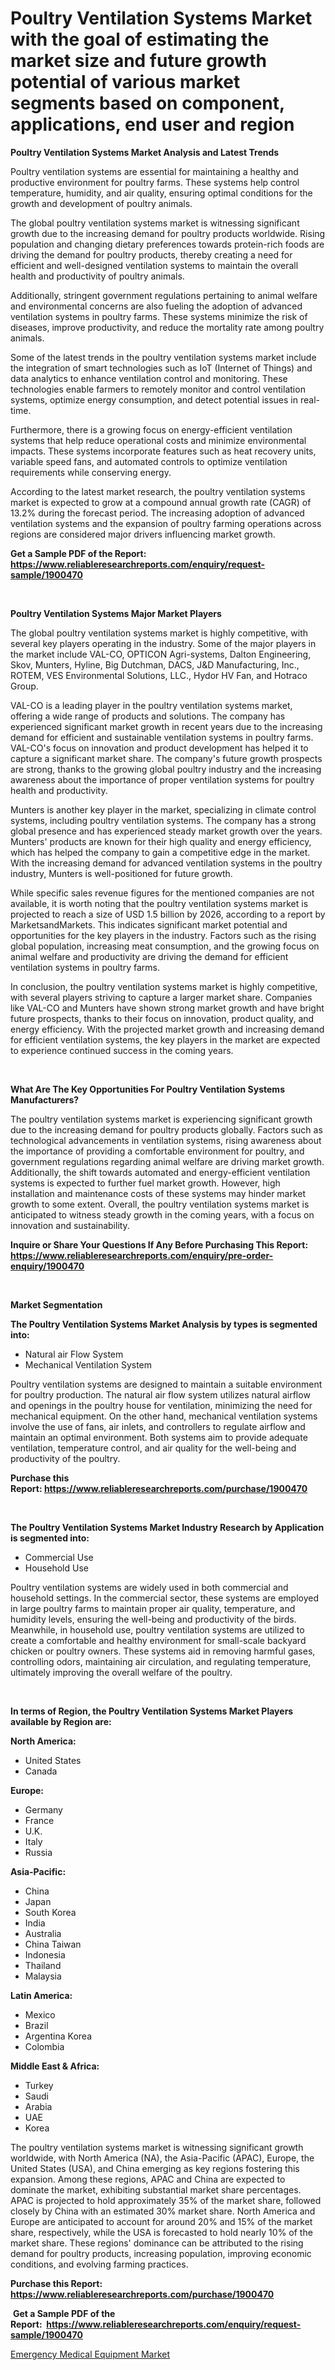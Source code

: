 <p><h1>Poultry Ventilation Systems Market with the goal of estimating the market size and future growth potential of various market segments based on component, applications, end user and region</h1></p><p><strong>Poultry Ventilation Systems Market Analysis and Latest Trends</strong></p>
<p><p>Poultry ventilation systems are essential for maintaining a healthy and productive environment for poultry farms. These systems help control temperature, humidity, and air quality, ensuring optimal conditions for the growth and development of poultry animals.</p><p>The global poultry ventilation systems market is witnessing significant growth due to the increasing demand for poultry products worldwide. Rising population and changing dietary preferences towards protein-rich foods are driving the demand for poultry products, thereby creating a need for efficient and well-designed ventilation systems to maintain the overall health and productivity of poultry animals.</p><p>Additionally, stringent government regulations pertaining to animal welfare and environmental concerns are also fueling the adoption of advanced ventilation systems in poultry farms. These systems minimize the risk of diseases, improve productivity, and reduce the mortality rate among poultry animals.</p><p>Some of the latest trends in the poultry ventilation systems market include the integration of smart technologies such as IoT (Internet of Things) and data analytics to enhance ventilation control and monitoring. These technologies enable farmers to remotely monitor and control ventilation systems, optimize energy consumption, and detect potential issues in real-time.</p><p>Furthermore, there is a growing focus on energy-efficient ventilation systems that help reduce operational costs and minimize environmental impacts. These systems incorporate features such as heat recovery units, variable speed fans, and automated controls to optimize ventilation requirements while conserving energy.</p><p>According to the latest market research, the poultry ventilation systems market is expected to grow at a compound annual growth rate (CAGR) of 13.2% during the forecast period. The increasing adoption of advanced ventilation systems and the expansion of poultry farming operations across regions are considered major drivers influencing market growth.</p></p>
<p><strong>Get a Sample PDF of the Report:&nbsp; <a href="https://www.reliableresearchreports.com/enquiry/request-sample/1900470">https://www.reliableresearchreports.com/enquiry/request-sample/1900470</a></strong></p>
<p>&nbsp;</p>
<p><strong>Poultry Ventilation Systems Major Market Players</strong></p>
<p><p>The global poultry ventilation systems market is highly competitive, with several key players operating in the industry. Some of the major players in the market include VAL-CO, OPTICON Agri-systems, Dalton Engineering, Skov, Munters, Hyline, Big Dutchman, DACS, J&D Manufacturing, Inc., ROTEM, VES Environmental Solutions, LLC., Hydor HV Fan, and Hotraco Group.</p><p>VAL-CO is a leading player in the poultry ventilation systems market, offering a wide range of products and solutions. The company has experienced significant market growth in recent years due to the increasing demand for efficient and sustainable ventilation systems in poultry farms. VAL-CO's focus on innovation and product development has helped it to capture a significant market share. The company's future growth prospects are strong, thanks to the growing global poultry industry and the increasing awareness about the importance of proper ventilation systems for poultry health and productivity.</p><p>Munters is another key player in the market, specializing in climate control systems, including poultry ventilation systems. The company has a strong global presence and has experienced steady market growth over the years. Munters' products are known for their high quality and energy efficiency, which has helped the company to gain a competitive edge in the market. With the increasing demand for advanced ventilation systems in the poultry industry, Munters is well-positioned for future growth.</p><p>While specific sales revenue figures for the mentioned companies are not available, it is worth noting that the poultry ventilation systems market is projected to reach a size of USD 1.5 billion by 2026, according to a report by MarketsandMarkets. This indicates significant market potential and opportunities for the key players in the industry. Factors such as the rising global population, increasing meat consumption, and the growing focus on animal welfare and productivity are driving the demand for efficient ventilation systems in poultry farms.</p><p>In conclusion, the poultry ventilation systems market is highly competitive, with several players striving to capture a larger market share. Companies like VAL-CO and Munters have shown strong market growth and have bright future prospects, thanks to their focus on innovation, product quality, and energy efficiency. With the projected market growth and increasing demand for efficient ventilation systems, the key players in the market are expected to experience continued success in the coming years.</p></p>
<p>&nbsp;</p>
<p><strong>What Are The Key Opportunities For Poultry Ventilation Systems Manufacturers?</strong></p>
<p><p>The poultry ventilation systems market is experiencing significant growth due to the increasing demand for poultry products globally. Factors such as technological advancements in ventilation systems, rising awareness about the importance of providing a comfortable environment for poultry, and government regulations regarding animal welfare are driving market growth. Additionally, the shift towards automated and energy-efficient ventilation systems is expected to further fuel market growth. However, high installation and maintenance costs of these systems may hinder market growth to some extent. Overall, the poultry ventilation systems market is anticipated to witness steady growth in the coming years, with a focus on innovation and sustainability.</p></p>
<p><strong>Inquire or Share Your Questions If Any Before Purchasing This Report: <a href="https://www.reliableresearchreports.com/enquiry/pre-order-enquiry/1900470">https://www.reliableresearchreports.com/enquiry/pre-order-enquiry/1900470</a></strong></p>
<p>&nbsp;</p>
<p><strong>Market Segmentation</strong></p>
<p><strong>The Poultry Ventilation Systems Market Analysis by types is segmented into:</strong></p>
<p><ul><li>Natural air Flow System</li><li>Mechanical Ventilation System</li></ul></p>
<p><p>Poultry ventilation systems are designed to maintain a suitable environment for poultry production. The natural air flow system utilizes natural airflow and openings in the poultry house for ventilation, minimizing the need for mechanical equipment. On the other hand, mechanical ventilation systems involve the use of fans, air inlets, and controllers to regulate airflow and maintain an optimal environment. Both systems aim to provide adequate ventilation, temperature control, and air quality for the well-being and productivity of the poultry.</p></p>
<p><strong>Purchase this Report:&nbsp;<a href="https://www.reliableresearchreports.com/purchase/1900470">https://www.reliableresearchreports.com/purchase/1900470</a></strong></p>
<p>&nbsp;</p>
<p><strong>The Poultry Ventilation Systems Market Industry Research by Application is segmented into:</strong></p>
<p><ul><li>Commercial Use</li><li>Household Use</li></ul></p>
<p><p>Poultry ventilation systems are widely used in both commercial and household settings. In the commercial sector, these systems are employed in large poultry farms to maintain proper air quality, temperature, and humidity levels, ensuring the well-being and productivity of the birds. Meanwhile, in household use, poultry ventilation systems are utilized to create a comfortable and healthy environment for small-scale backyard chicken or poultry owners. These systems aid in removing harmful gases, controlling odors, maintaining air circulation, and regulating temperature, ultimately improving the overall welfare of the poultry.</p></p>
<p>&nbsp;</p>
<p><strong>In terms of Region, the Poultry Ventilation Systems Market Players available by Region are:</strong></p>
<p>
    <p> <strong> North America: </strong>
        <ul>
            <li>United States</li>
            <li>Canada</li>
        </ul>
        </p> 
    <p> <strong> Europe: </strong>
        <ul>
            <li>Germany</li>
            <li>France</li>
            <li>U.K.</li>
            <li>Italy</li>
            <li>Russia</li>
        </ul>
        </p> 
    <p> <strong> Asia-Pacific: </strong>
        <ul>
            <li>China</li>
            <li>Japan</li>
            <li>South Korea</li>
            <li>India</li>
            <li>Australia</li>
            <li>China Taiwan</li>
            <li>Indonesia</li>
            <li>Thailand</li>
            <li>Malaysia</li>
        </ul>
        </p> 
    <p> <strong> Latin America: </strong>
        <ul>
            <li>Mexico</li>
            <li>Brazil</li>
            <li>Argentina Korea</li>
            <li>Colombia</li>
        </ul>
        </p> 
    <p> <strong> Middle East & Africa: </strong>
        <ul>
            <li>Turkey</li>
            <li>Saudi</li>
            <li>Arabia</li>
            <li>UAE</li>
            <li>Korea</li>
        </ul>
    </p>
    </p>
<p><p>The poultry ventilation systems market is witnessing significant growth worldwide, with North America (NA), the Asia-Pacific (APAC), Europe, the United States (USA), and China emerging as key regions fostering this expansion. Among these regions, APAC and China are expected to dominate the market, exhibiting substantial market share percentages. APAC is projected to hold approximately 35% of the market share, followed closely by China with an estimated 30% market share. North America and Europe are anticipated to account for around 20% and 15% of the market share, respectively, while the USA is forecasted to hold nearly 10% of the market share. These regions' dominance can be attributed to the rising demand for poultry products, increasing population, improving economic conditions, and evolving farming practices.</p></p>
<p><strong>Purchase this Report: <a href="https://www.reliableresearchreports.com/purchase/1900470">https://www.reliableresearchreports.com/purchase/1900470</a></strong></p>
<p>&nbsp;<strong>Get a Sample PDF of the Report:&nbsp;&nbsp;<a href="https://www.reliableresearchreports.com/enquiry/request-sample/1900470">https://www.reliableresearchreports.com/enquiry/request-sample/1900470</a></strong></p>
<p><strong></strong></p>
<p><p><a href="https://github.com/rahu1502/Market-Research-Report-List-2/blob/main/emergency-medical-equipment-market.md">Emergency Medical Equipment Market</a></p></p>